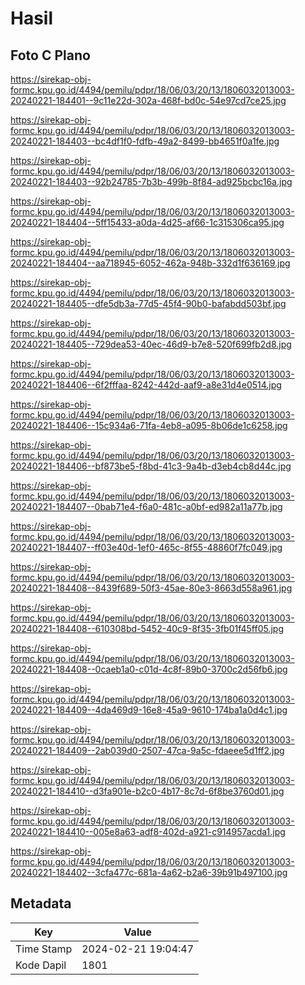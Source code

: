 # Hasil

## Foto C Plano

https://sirekap-obj-formc.kpu.go.id/4494/pemilu/pdpr/18/06/03/20/13/1806032013003-20240221-184401--9c11e22d-302a-468f-bd0c-54e97cd7ce25.jpg

https://sirekap-obj-formc.kpu.go.id/4494/pemilu/pdpr/18/06/03/20/13/1806032013003-20240221-184403--bc4df1f0-fdfb-49a2-8499-bb4651f0a1fe.jpg

https://sirekap-obj-formc.kpu.go.id/4494/pemilu/pdpr/18/06/03/20/13/1806032013003-20240221-184403--92b24785-7b3b-499b-8f84-ad925bcbc16a.jpg

https://sirekap-obj-formc.kpu.go.id/4494/pemilu/pdpr/18/06/03/20/13/1806032013003-20240221-184404--5ff15433-a0da-4d25-af66-1c315306ca95.jpg

https://sirekap-obj-formc.kpu.go.id/4494/pemilu/pdpr/18/06/03/20/13/1806032013003-20240221-184404--aa718945-6052-462a-948b-332d1f636169.jpg

https://sirekap-obj-formc.kpu.go.id/4494/pemilu/pdpr/18/06/03/20/13/1806032013003-20240221-184405--dfe5db3a-77d5-45f4-90b0-bafabdd503bf.jpg

https://sirekap-obj-formc.kpu.go.id/4494/pemilu/pdpr/18/06/03/20/13/1806032013003-20240221-184405--729dea53-40ec-46d9-b7e8-520f699fb2d8.jpg

https://sirekap-obj-formc.kpu.go.id/4494/pemilu/pdpr/18/06/03/20/13/1806032013003-20240221-184406--6f2fffaa-8242-442d-aaf9-a8e31d4e0514.jpg

https://sirekap-obj-formc.kpu.go.id/4494/pemilu/pdpr/18/06/03/20/13/1806032013003-20240221-184406--15c934a6-71fa-4eb8-a095-8b06de1c6258.jpg

https://sirekap-obj-formc.kpu.go.id/4494/pemilu/pdpr/18/06/03/20/13/1806032013003-20240221-184406--bf873be5-f8bd-41c3-9a4b-d3eb4cb8d44c.jpg

https://sirekap-obj-formc.kpu.go.id/4494/pemilu/pdpr/18/06/03/20/13/1806032013003-20240221-184407--0bab71e4-f6a0-481c-a0bf-ed982a11a77b.jpg

https://sirekap-obj-formc.kpu.go.id/4494/pemilu/pdpr/18/06/03/20/13/1806032013003-20240221-184407--ff03e40d-1ef0-465c-8f55-48860f7fc049.jpg

https://sirekap-obj-formc.kpu.go.id/4494/pemilu/pdpr/18/06/03/20/13/1806032013003-20240221-184408--8439f689-50f3-45ae-80e3-8663d558a961.jpg

https://sirekap-obj-formc.kpu.go.id/4494/pemilu/pdpr/18/06/03/20/13/1806032013003-20240221-184408--610308bd-5452-40c9-8f35-3fb01f45ff05.jpg

https://sirekap-obj-formc.kpu.go.id/4494/pemilu/pdpr/18/06/03/20/13/1806032013003-20240221-184408--0caeb1a0-c01d-4c8f-89b0-3700c2d56fb6.jpg

https://sirekap-obj-formc.kpu.go.id/4494/pemilu/pdpr/18/06/03/20/13/1806032013003-20240221-184409--4da469d9-16e8-45a9-9610-174ba1a0d4c1.jpg

https://sirekap-obj-formc.kpu.go.id/4494/pemilu/pdpr/18/06/03/20/13/1806032013003-20240221-184409--2ab039d0-2507-47ca-9a5c-fdaeee5d1ff2.jpg

https://sirekap-obj-formc.kpu.go.id/4494/pemilu/pdpr/18/06/03/20/13/1806032013003-20240221-184410--d3fa901e-b2c0-4b17-8c7d-6f8be3760d01.jpg

https://sirekap-obj-formc.kpu.go.id/4494/pemilu/pdpr/18/06/03/20/13/1806032013003-20240221-184410--005e8a63-adf8-402d-a921-c914957acda1.jpg

https://sirekap-obj-formc.kpu.go.id/4494/pemilu/pdpr/18/06/03/20/13/1806032013003-20240221-184402--3cfa477c-681a-4a62-b2a6-39b91b497100.jpg


## Metadata

| Key        | Value               |
| ---------- | ------------------- |
| Time Stamp | 2024-02-21 19:04:47 |
| Kode Dapil | 1801                |



